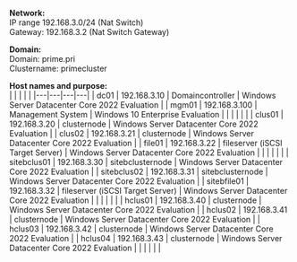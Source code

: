 **Network:**  
IP range 192.168.3.0/24 (Nat Switch)  
Gateway: 192.168.3.2 (Nat Switch Gateway)  

**Domain:**  
Domain: prime.pri  
Clustername: primecluster  

**Host names and purpose:**  
|   |   |   |   |
|---|---|---|---|
| dc01  | 192.168.3.10  | Domaincontroller  |  Windows Server Datacenter Core 2022 Evaluation |
|  mgm01 | 192.168.3.100  | Management System  | Windows 10 Enterprise Evaluation   |
|   |   |   |   |
| clus01 |  192.168.3.20 | clusternode  |  Windows Server Datacenter Core 2022 Evaluation |
| clus02  | 192.168.3.21 | clusternode  | Windows Server Datacenter Core 2022 Evaluation  |
| file01 | 192.168.3.22  | fileserver (iSCSI Target Server)  | Windows Server Datacenter Core 2022 Evaluation  |
|   |   |   |   |
| sitebclus01  | 192.168.3.30  | sitebclusternode  | Windows Server Datacenter Core 2022 Evaluation  |
| sitebclus02  | 192.168.3.31  | sitebclusternode  | Windows Server Datacenter Core 2022 Evaluation  |
| sitebfile01  | 192.168.3.32  | fileserver (iSCSI Target Server)  | Windows Server Datacenter Core 2022 Evaluation  |
|   |   |   |   |
| hclus01  | 192.168.3.40  | clusternode  | Windows Server Datacenter Core 2022 Evaluation  |
| hclus02  | 192.168.3.41  | clusternode  | Windows Server Datacenter Core 2022 Evaluation  |
| hclus03  | 192.168.3.42  | clusternode  | Windows Server Datacenter Core 2022 Evaluation  |
| hclus04  | 192.168.3.43  | clusternode  | Windows Server Datacenter Core 2022 Evaluation  |
|   |   |   |   |
